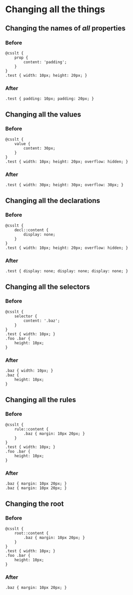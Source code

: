 # Changing all the things

## Changing the names of _all_ properties

### Before

    @csslt {
        prop {
            content: 'padding';
        }
    }
    .test { width: 10px; height: 20px; }

### After

    .test { padding: 10px; padding: 20px; }


## Changing all the values

### Before

    @csslt {
        value {
            content: 30px;
        }
    }
    .test { width: 10px; height: 20px; overflow: hidden; }

### After

    .test { width: 30px; height: 30px; overflow: 30px; }


## Changing all the declarations

### Before

    @csslt {
        decl::content {
            display: none;
        }
    }
    .test { width: 10px; height: 20px; overflow: hidden; }

### After

    .test { display: none; display: none; display: none; }


## Changing all the selectors

### Before

    @csslt {
        selector {
            content: '.baz';
        }
    }
    .test { width: 10px; }
    .foo .bar {
        height: 10px;
    }

### After

    .baz { width: 10px; }
    .baz {
        height: 10px;
    }


## Changing all the rules

### Before

    @csslt {
        rule::content {
            .baz { margin: 10px 20px; }
        }
    }
    .test { width: 10px; }
    .foo .bar {
        height: 10px;
    }

### After

    .baz { margin: 10px 20px; }
    .baz { margin: 10px 20px; }


## Changing the root

### Before

    @csslt {
        root::content {
            .baz { margin: 10px 20px; }
        }
    }
    .test { width: 10px; }
    .foo .bar {
        height: 10px;
    }

### After

    .baz { margin: 10px 20px; }

